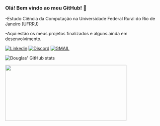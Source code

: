 ### Olá! Bem vindo ao meu GitHub! 👋

-Estudo Ciência da Computação na Universidade Federal Rural do Rio de Janeiro (UFRRJ)

-Aqui estão os meus projetos finalizados e alguns ainda em desenvolvimento.


[![Linkedin](https://img.shields.io/badge/LinkedIn-0077B5?style=for-the-badge&logo=linkedin&logoColor=white)](https://www.linkedin.com/in/douglas-costa-beber-scherer-8ab146242/) [![Discord](https://img.shields.io/badge/Discord-7289DA?style=for-the-badge&logo=discord&logoColor=white)](discordapp.com/users/399724118016000001)
[![GMAIL](https://img.shields.io/badge/Gmail-D14836?style=for-the-badge&logo=gmail&logoColor=white)](mailto:douglasscherer@ufrrj.br)

![Douglas' GitHub stats](https://github-readme-stats.vercel.app/api?username=douglassc03&show_icons=true&theme=dark)

<div>
  <a href="https://github.com/douglassc03">
  <img height="180em" width ="390em" src="https://github-readme-stats.vercel.app/api/top-langs/?username=douglassc03&layout=compact&langs_count=7&theme=dark"/>
</div>





